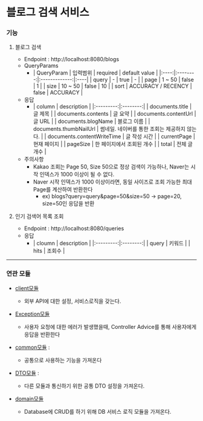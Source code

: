 # 블로그 검색 서비스

### 기능
1. 블로그 검색
    - Endpoint : http://localhost:8080/blogs
    - QueryParams
        - | QueryParam | 입력범위 | required | default value |
                    |:----:|:--------:|:-------------:|:----|
          | query      |  -   |    true     |       -       |
          | page          |  1 ~ 50  |    false     |       1       |
          | size          |  10 ~ 50  |    false     |       10       |
          | sort          |  ACCURACY / RECENCY  |    false     |       ACCURACY       |
    - 응답
        - |  column     | description |
                  |:---------:|:--------:|
          | documents.title        |   글 제목    |
          | documents.contents        |   글 요약    |
          | documents.contentUrl        |   글 URL    |
          | documents.blogName        |   블로그 이름    |
          | documents.thumbNailUrl        |  썸네일. 네이버를 통한 조회는 제공하지 않는다.    |
          | documents.contentWriteTime        |  글 작성 시간    |
          | currentPage        |  현재 페이지    |
          | pageSize        |  한 페이지에서 조회된 개수    |
          | total        |  전체 글 개수    |
    - 주의사항
        - Kakao 조회는 Page 50, Size 50으로 정상 검색이 가능하나, Naver는 시작 인덱스가 1000 이상이 될 수 없다.
        - Naver 시작 인덱스가 1000 이상이라면, 동일 사이즈로 조회 가능한 최대 Page를 계산하여 반환한다
            - ex) blogs?query=query&page=50&size=50   -> page=20, size=50인 응답을 반환

2. 인기 검색어 목록 조회
    - Endpoint : http://localhost:8080/queries
    - 응답
        - | cloumn | description |
                 |:---------:|:--------:|
          | query  |   키워드    |
          | hits      |   조회수    |

---
### 연관 모듈
- [client모듈](https://github.com/jhsong2580/subject/blob/main/client/README.md)
    - 외부 API에 대한 설정, 서비스로직을 갖는다.
- [Exception모듈](https://github.com/jhsong2580/subject/blob/main/exception-core/README.md)
    - 사용자 요청에 대한 에러가 발생했을때, Controller Advice를 통해 사용자에게 응답을 반환한다

- [common모듈](https://github.com/jhsong2580/subject/blob/main/common/README.md) :
    - 공통으로 사용하는 기능을 가져온다

- [DTO모듈](https://github.com/jhsong2580/subject/blob/main/core-dto/README.md) :
    - 다른 모듈과 통신하기 위한 공통 DTO 설정을 가져온다.

- [domain모듈](https://github.com/jhsong2580/subject/blob/main/domain-blog/README.md)
    - Database에 CRUD를 하기 위해 DB 서비스 로직 모듈을 가져온다.